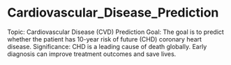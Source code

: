 # Cardiovascular_Disease_Prediction
Topic: Cardiovascular Disease (CVD) Prediction 
Goal: The goal is to predict whether the patient has 10-year risk of future (CHD) coronary heart disease. 
Significance: CHD is a leading cause of death globally. Early diagnosis can improve treatment outcomes and save lives.

